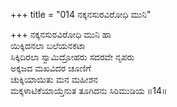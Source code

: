 +++
title = "014 ನಕ್ಕನಸುರವಿರೋಧಿ ಮುನಿ"

+++
ನಕ್ಕನಸುರವಿರೋಧಿ ಮುನಿ ಹಾ  
ಯಿಕ್ಕಿದನಲಾ ಬಲೆಯನಕಟಾ  
ಸಿಕ್ಕಿದಿರಲಾ ಸ್ವಾಮಿದ್ರೋಹರು ಸದರವೇ ನೃಪರು   
ಅಕ್ಕಜದ ಮಖವಿದರ ಚೂಣಿಗೆ   
ಚುಕ್ಕಿಯಾಯಿತು ಮನ ಮಹೀಶನ   
ಮಕ್ಕಳಾಟಿಕೆಯಾಯ್ತೆನುತ ತೂಗಿದನು ಸಿರಿಮುಡಿಯ     ॥14॥